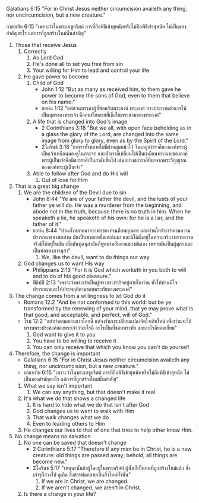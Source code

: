 Galatians 6:15 "For in Christ Jesus neither circumcision availeth any thing, nor uncircumcision, but a new creature."

กาลาเทีย 6:15 "เพราะว่าในพระเยซูคริสต์ การที่ถือพิธีเข้าสุหนัตหรือไม่ถือพิธีเข้าสุหนัต ไม่เป็นของสำคัญอะไร แต่การที่ถูกสร้างใหม่นั้นสำคัญ"

01. Those that receive Jesus
    01. Correctly
        01. As Lord God
        02. He's done all to set you free from sin
        03. Your willing for Him to lead and control your life
    02. He gave power to become
        01. Child of God
            - John 1:12 "But as many as received him, to them gave he power to become the sons of God, even to them that believe on his name:"
            - ยอห์น 1:12 "แต่ส่วนบรรดาผู้ที่ต้อนรับพระองค์ พระองค์ ทรงประทานอำนาจให้เป็นบุตรของพระเจ้า คือคนทั้งหลายที่เชื่อในพระนามของพระองค์"
        02. A life that is changed into God's image
            - 2 Corinthians 3:18 "But we all, with open face beholding as in a glass the glory of the Lord, are changed into the same image from glory to glory, even as by the Spirit of the Lord."
            - 2โครินธ์ 3:18 "แต่เราทั้งหลายไม่มีผ้าคลุมหน้าไว้ จึงแลดูสง่าราศีขององค์พระผู้เป็นเจ้าเหมือนมองดูในกระจก และตัวเราก็เปลี่ยนไปเป็นเหมือนพระฉายขององค์พระผู้เป็นเจ้าคือมีสง่าราศีเป็นลำดับขึ้นไป เช่นอย่างสง่าราศีที่มาจากพระวิญญาณขององค์พระผู้เป็นเจ้า"
        03. Able to follow after God and do His will
            01. Out of love for Him
02. That is a great big change
    01. We are the children of the Devil due to sin
        - John 8:44 "Ye are of your father the devil, and the lusts of your father ye will do. He was a murderer from the beginning, and abode not in the truth, because there is no truth in him. When he speaketh a lie, he speaketh of his own: for he is a liar, and the father of it."
        - ยอห์น 8:44 "ท่านทั้งหลายมาจากพ่อของท่านคือพญามาร และท่านใคร่จะทำตามความปรารถนาของพ่อท่าน มันเป็นฆาตกรตั้งแต่เดิมมา และมิได้ตั้งอยู่ในความจริง เพราะความจริงมิได้อยู่ในมัน เมื่อมันพูดมุสามันก็พูดตามสันดานของมันเอง เพราะมันเป็นผู้มุสา และเป็นพ่อของการมุสา"
            01. We, like the devil, want to do things our way
    02. God changes us to want His way
        - Philippians 2:13 "For it is God which worketh in you both to will and to do of his good pleasure."
        - ฟีลิปปี 2:13 "เพราะว่าพระเจ้าเป็นผู้ทรงกระทำกิจอยู่ภายในท่าน ทั้งให้ท่านมีใจปรารถนาและให้ประพฤติตามชอบพระทัยของพระองค์"
03. The change comes from a willingness to let God do it
    - Romans 12:2 "And be not conformed to this world: but be ye transformed by the renewing of your mind, that ye may prove what is that good, and acceptable, and perfect, will of God."
    - โรม 12:2 "อย่าทำตามอย่างชาวโลกนี้ แต่จงรับการเปลี่ยนแปลงจิตใจเสียใหม่ เพื่อท่านจะได้ทราบพระประสงค์ของพระเจ้าว่าอะไรดี อะไรเป็นที่ชอบพระทัย และอะไรดียอดเยี่ยม"
        01. God want to give it to you
        02. You have to be willing to receive it
        03. You can only receive that which you know you can't do yourself
04. Therefore, the change is important
    - Galatians 6:15 "For in Christ Jesus neither circumcision availeth any thing, nor uncircumcision, but a new creature."
    - กาลาเทีย 6:15 "เพราะว่าในพระเยซูคริสต์ การที่ถือพิธีเข้าสุหนัตหรือไม่ถือพิธีเข้าสุหนัต ไม่เป็นของสำคัญอะไร แต่การที่ถูกสร้างใหม่นั้นสำคัญ"
    01. What we say isn't important
        01. We can say anything, but that doesn't make it real
    02. It's what we do that shows a changed life
        01. It is hard to hide what we do that isn't after God
        02. God changes us to want to walk with Him
        03. That walk changes what we do
        04. Even to leading others to Him
    03. He changes our lives to that of one that tries to help other know Him.
05. No change means no salvation
    01. No one can be saved that doesn't change
        - 2 Corinthians 5:17 "Therefore if any man be in Christ, he is a new creature: old things are passed away; behold, all things are become new."
        - 2โครินธ์ 5:17 "เหตุฉะนั้นถ้าผู้ใดอยู่ในพระคริสต์ ผู้นั้นก็เป็นคนที่ถูกสร้างใหม่แล้ว สิ่งเก่าๆก็ล่วงไป ดูเถิด สิ่งสารพัดกลายเป็นสิ่งใหม่ทั้งนั้น"
            01. If we are in Christ, we are changed.
            02. If we aren't changed, we aren't in Christ.
    02. Is there a change in your life?